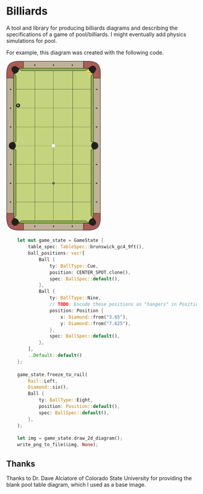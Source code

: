# Billiards

A tool and library for producing billiards diagrams and describing the
specifications of a game of pool/billiards. I might eventually add physics
simulations for pool.

For example, this diagram was created with the following code.

<img src="./img/nine-ball-example-hanger.png" alt="Diagram of a game of Nine Ball." style="width:50%"/>

``` rust
    let mut game_state = GameState {
        table_spec: TableSpec::brunswick_gc4_9ft(),
        ball_positions: vec![
            Ball {
                ty: BallType::Cue,
                position: CENTER_SPOT.clone(),
                spec: BallSpec::default(),
            },
            Ball {
                ty: BallType::Nine,
                // TODO: Encode these positions as "hangers" in Position impl.
                position: Position {
                    x: Diamond::from("3.65"),
                    y: Diamond::from("7.625"),
                },
                spec: BallSpec::default(),
            },
        ],
        ..Default::default()
    };

    game_state.freeze_to_rail(
        Rail::Left,
        Diamond::six(),
        Ball {
            ty: BallType::Eight,
            position: Position::default(),
            spec: BallSpec::default(),
        },
    );

    let img = game_state.draw_2d_diagram();
    write_png_to_file(&img, None);
```

## Thanks

Thanks to Dr. Dave Alciatore of Colorado State University for providing the
blank pool table diagram, which I used as a base image.

